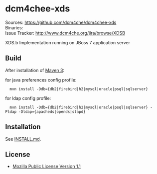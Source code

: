dcm4chee-xds
============
Sources: https://github.com/dcm4che/dcm4chee-xds  
Binaries:   
Issue Tracker: http://www.dcm4che.org/jira/browse/XDSB 

XDS.b Implementation running on JBoss 7 application server


Build
-----
After installation of [Maven 3](http://maven.apache.org):

   for java preferences config profile:
 
      mvn install -Ddb={db2|firebird|h2|mysql|oracle|psql|sqlserver}
      
   for ldap config profile:
  
      mvn install -Ddb={db2|firebird|h2|mysql|oracle|psql|sqlserver} -Pldap -Dldap={apacheds|opends|slapd}

Installation
------------
See [INSTALL.md](https://github.com/dcm4che/dcm4chee-xds/blob/master/INSTALL.md).

License
-------
* [Mozilla Public License Version 1.1](http://www.mozilla.org/MPL/1.1/)
